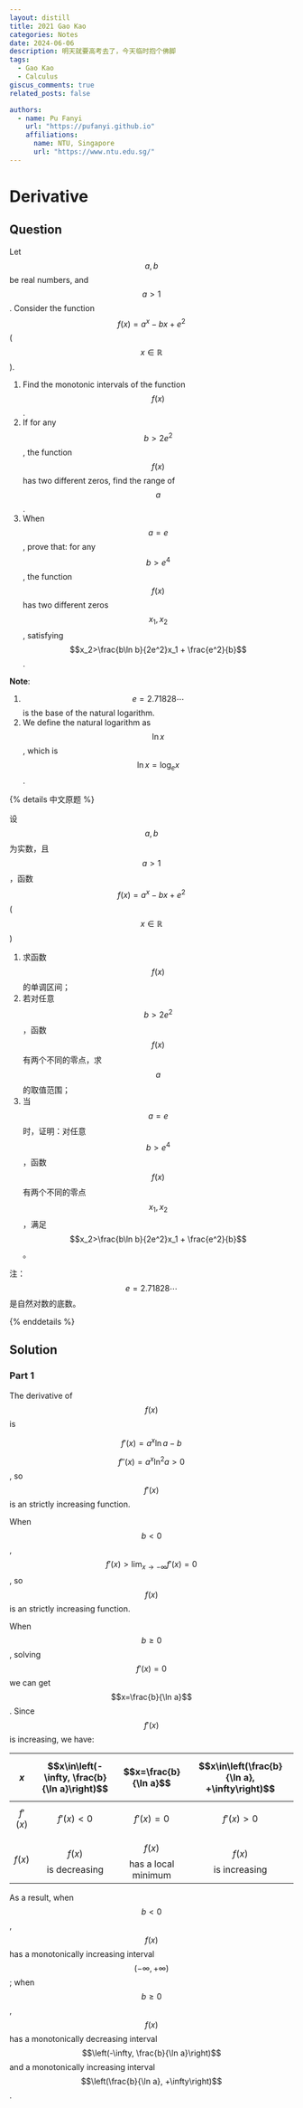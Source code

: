 ```yaml
---
layout: distill
title: 2021 Gao Kao
categories: Notes
date: 2024-06-06
description: 明天就要高考去了，今天临时抱个佛脚
tags:
  - Gao Kao
  - Calculus
giscus_comments: true
related_posts: false

authors:
  - name: Pu Fanyi
    url: "https://pufanyi.github.io"
    affiliations:
      name: NTU, Singapore
      url: "https://www.ntu.edu.sg/"
---
```


# Derivative

## Question

Let $$a, b$$ be real numbers, and $$a>1$$. Consider the function $$f(x)=a^x-bx+e^2$$ ($$x\in\mathbb{R}$$).

1. Find the monotonic intervals of the function $$f(x)$$.
2. If for any $$b>2e^2$$, the function $$f(x)$$ has two different zeros, find the range of $$a$$.
3. When $$a=e$$, prove that: for any $$b>e^4$$, the function $$f(x)$$ has two different zeros $$x_1, x_2$$, satisfying $$x_2>\frac{b\ln b}{2e^2}x_1 + \frac{e^2}{b}$$.

**Note**:

1. $$e=2.71828\cdots$$ is the base of the natural logarithm.
2. We define the natural logarithm as $$\ln x$$, which is $$\ln x=\log_e x$$.

{% details 中文原题 %}

设 $$a, b$$ 为实数，且 $$a>1$$，函数 $$f(x)=a^x-bx+e^2$$ ($$x\in\mathbb{R}$$)

1. 求函数 $$f(x)$$ 的单调区间；
2. 若对任意 $$b>2e^2$$，函数 $$f(x)$$ 有两个不同的零点，求 $$a$$ 的取值范围；
3. 当 $$a=e$$ 时，证明：对任意 $$b>e^4$$，函数 $$f(x)$$ 有两个不同的零点 $$x_1, x_2$$，满足 $$x_2>\frac{b\ln b}{2e^2}x_1 + \frac{e^2}{b}$$。

注：$$e=2.71828\cdots$$ 是自然对数的底数。

{% enddetails %}

## Solution

### Part 1

The derivative of $$f(x)$$ is

$$
f'(x)=a^x\ln a-b
$$

$$f''(x)=a^x\ln^2 a>0$$, so $$f'(x)$$ is an strictly increasing function.

When $$b<0$$, $$f'(x)>\lim_{x\to-\infty}f'(x)=0$$, so $$f(x)$$ is an strictly increasing function.

When $$b\ge 0$$, solving $$f'(x)=0$$ we can get $$x=\frac{b}{\ln a}$$. Since $$f'(x)$$ is increasing, we have:

|    $x$    | $$x\in\left(-\infty, \frac{b}{\ln a}\right)$$ |    $$x=\frac{b}{\ln a}$$     | $$x\in\left(\frac{b}{\ln a}, +\infty\right)$$ |
| :-------: | :-------------------------------------------: | :--------------------------: | :-------------------------------------------: |
| $$f'(x)$$ |                  $$f'(x)<0$$                  |         $$f'(x)=0$$          |                  $$f'(x)>0$$                  |
| $$f(x)$$  |            $$f(x)$$ is decreasing             | $$f(x)$$ has a local minimum |            $$f(x)$$ is increasing             |

As a result, when $$b<0$$, $$f(x)$$ has a monotonically increasing interval $$(-\infty, +\infty)$$; when $$b\ge 0$$, $$f(x)$$ has a monotonically decreasing interval $$\left(-\infty, \frac{b}{\ln a}\right)$$ and a monotonically increasing interval $$\left(\frac{b}{\ln a}, +\infty\right)$$.

